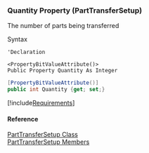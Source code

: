 ﻿### Quantity Property (PartTransferSetup)

The number of parts being transferred

Syntax

```vbnet
'Declaration

<PropertyBitValueAttribute()>
Public Property Quantity As Integer
```

```csharp
[PropertyBitValueAttribute()]
public int Quantity {get; set;}
```

[!include[Requirements](../partials/requirements.md)]

#### Reference

[PartTransferSetup Class](FChoice.Toolkits.Clarify~FChoice.Toolkits.Clarify.FieldOps.PartTransferSetup.md)  
[PartTransferSetup Members](FChoice.Toolkits.Clarify~FChoice.Toolkits.Clarify.FieldOps.PartTransferSetup_members.md)